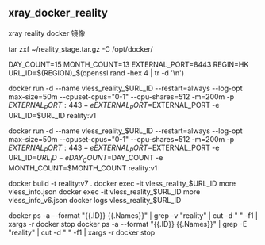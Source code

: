 ## xray_docker_reality
xray reality docker 镜像

tar zxf ~/reality_stage.tar.gz -C /opt/docker/

DAY_COUNT=15
MONTH_COUNT=13
EXTERNAL_PORT=8443
REGIN=HK
URL_ID=$(REGION)_$(openssl rand -hex 4 | tr -d '\n')

docker run -d --name vless_reality_$URL_ID --restart=always --log-opt max-size=50m --cpuset-cpus="0-1" --cpu-shares=512 -m=200m -p $EXTERNAL_PORT:443 -e EXTERNAL_PORT=$EXTERNAL_PORT -e URL_ID=$URL_ID reality:v1

docker run -d --name vless_reality_$URL_ID --restart=always --log-opt max-size=50m --cpuset-cpus="0-1" --cpu-shares=512 -m=200m -p $EXTERNAL_PORT:443 -e EXTERNAL_PORT=$EXTERNAL_PORT -e URL_ID=$URL_ID -e DAY_COUNT=$DAY_COUNT -e MONTH_COUNT=$MONTH_COUNT reality:v1

docker build -t reality:v7 .
docker exec -it vless_reality_$URL_ID more vless_info.json 
docker exec -it vless_reality_$URL_ID more vless_info_v6.json 
docker logs vless_reality_$URL_ID

docker ps -a --format "{{.ID}} {{.Names}}" | grep -v "reality" | cut -d " " -f1 | xargs -r docker stop
docker ps -a --format "{{.ID}} {{.Names}}" | grep -E "reality" | cut -d " " -f1 | xargs -r docker stop
